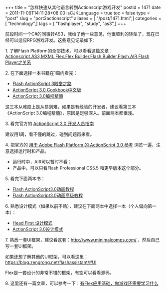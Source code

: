 +++
title = "怎样快速从其他语言转到Actionscript游戏开发"
postid = 1471
date = 2011-11-06T14:11:28+08:00
isCJKLanguage = true
toc = false
type = "post"
slug = "port2actionscript"
aliases = [ "/post/1471.html",]
categories = [ "technology",]
tags = [ "flashplayer", "study", "as3",]
+++


前段时间一个C#的同事转AS3，我给了他一些意见，他很顺利的转型了，现在已经可以适应RPG游戏开发。这些意见记录如下:

1\. 了解Flash Platform的全部技术。可以看看这篇文章：[Actionscript,AS3,MXML,Flex,Flex Builder,Flash Builder,Flash,AIR,Flash Player之关系][1]

2\. 在下面选择一本书籍在1周内看完：

- [Flash ActionScript 3殿堂之路][2]
- [ActionScript 3.0 Cookbook中文版][3]
- [ActionScript 3.0编程精髓][4]

这三本从难度上是从易到难，如果是有经验的开发者，建议看第三本《ActionScript 3.0编程精髓》，原因是足够深入。前面两本都很浅。

3\. 看完官方的 [ActionScript 3.0 开发人员指南][5]

建议用1周，看不懂的跳过，碰到问题再来看。<!--more-->

4\. 把官方的 [用于 Adobe Flash Platform 的 ActionScript 3.0 参考][6] 浏览一遍，注意选择运行时和产品。

- 运行时中，AIR可以暂时不看；
- 产品中，可以只看Flash Professional CS5.5 和更早版本这个部分。

5\. 看完下面两本书：

- [Flash ActionScript3.0动画教程][7]
- [Flash ActionScript3.0动画高级教程][8]

6\. 熟悉设计模式（如果以前不熟），建议在下面两本中选择一本（个人偏向第一本）：

- [Head First 设计模式][9]
- [ActionScript 3.0设计模式][10]

7\. 熟悉一套UI框架，建议看这套：<http://www.minimalcomps.com/> ，然后自己写一套UI框架。

如果还想了解其他的UI框架，可以看这里：<https://blog.zengrong.net/flashassistant/#UI>

Flex是一套设计的非常不错的框架，有空可以看看源码。

8\. 这里还有一篇文章，可以参考一下：[有Flex应用基础，做游戏还需要学习什么][13]

[1]: https://blog.zengrong.net/post/1295.html
[2]: http://book.douban.com/subject/2249511/
[3]: http://book.douban.com/subject/2367867/
[4]: http://book.douban.com/subject/3102069/
[5]: http://help.adobe.com/zh_CN/as3/dev/index.html
[6]: http://help.adobe.com/zh_CN/FlashPlatform/reference/actionscript/3/index.html
[7]: http://book.douban.com/subject/3016575/
[8]: http://book.douban.com/subject/4175538/
[9]: http://book.douban.com/subject/2243615/
[10]: http://book.douban.com/subject/4001015/
[11]: http://www.minimalcomps.com/
[12]: https://blog.zengrong.net/flashassistant/#UI
[13]: https://blog.zengrong.net/post/1266.html
